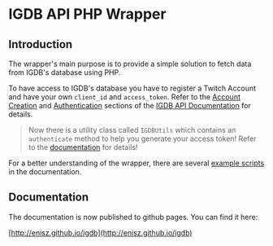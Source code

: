 # IGDB API PHP Wrapper

## Introduction
The wrapper's main purpose is to provide a simple solution to fetch data from IGDB's database using PHP.

To have access to IGDB's database you have to register a Twitch Account and have your own `client_id` and `access_token`. Refer to the [Account Creation](https://api-docs.igdb.com/#account-creation) and [Authentication](https://api-docs.igdb.com/#authentication) sections of the [IGDB API Documentation](https://api-docs.igdb.com/) for details.

> Now there is a utility class called `IGDBUtils` which contains an `authenticate` method to help you generate your access token! Refer to the [documentation](https://enisz.github.io/igdb/documentation#authenticate) for details!

For a better understanding of the wrapper, there are several [example scripts](https://enisz.github.io/igdb/documentation#examples) in the documentation.

## Documentation

The documentation is now published to github pages. You can find it here:

[http://enisz.github.io/igdb](http://enisz.github.io/igdb)